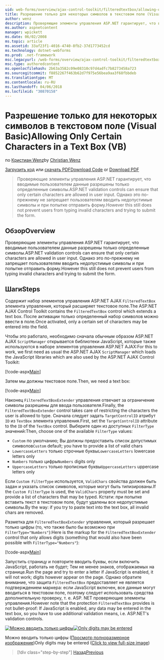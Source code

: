 ```yaml
---
uid: web-forms/overview/ajax-control-toolkit/filteredtextbox/allowing-only-certain-characters-in-a-text-box-vb
title: Разрешение только для некоторых символов в текстовом поле (Visual Basic) | Документы Microsoft
author: wenz
description: Проверяющие элементы управления ASP.NET гарантирует, что вводимые пользователем данные разрешены только определенные символы. Однако это по-прежнему не препятствует пользователям вводить недопустимые...
ms.author: aspnetcontent
manager: wpickett
ms.date: 06/02/2008
ms.topic: article
ms.assetid: 33af23f1-4016-4740-8fb2-37d1773452cd
ms.technology: dotnet-webforms
ms.prod: .net-framework
msc.legacyurl: /web-forms/overview/ajax-control-toolkit/filteredtextbox/allowing-only-certain-characters-in-a-text-box-vb
msc.type: authoredcontent
ms.openlocfilehash: 2b63a3582c09e08310c97d4adfc7b8273458a723
ms.sourcegitcommit: f8852267f463b62d7f975e56bea9aa3f68fbbdeb
ms.translationtype: MT
ms.contentlocale: ru-RU
ms.lasthandoff: 04/06/2018
ms.locfileid: "30870158"
---
```

<a name="allowing-only-certain-characters-in-a-text-box-vb"></a><span data-ttu-id="3feff-104">Разрешение только для некоторых символов в текстовом поле (Visual Basic)</span><span class="sxs-lookup"><span data-stu-id="3feff-104">Allowing Only Certain Characters in a Text Box (VB)</span></span>
====================
<span data-ttu-id="3feff-105">по [Кристиан Wenz](https://github.com/wenz)</span><span class="sxs-lookup"><span data-stu-id="3feff-105">by [Christian Wenz](https://github.com/wenz)</span></span>

<span data-ttu-id="3feff-106">[Загрузить код](http://download.microsoft.com/download/4/c/2/4c2def7a-0d23-4055-91f9-1f18504167d7/FilteredTextBox0.vb.zip) или [скачать PDF](http://download.microsoft.com/download/b/6/a/b6ae89ee-df69-4c87-9bfb-ad1eb2b23373/filteredtextbox0VB.pdf)</span><span class="sxs-lookup"><span data-stu-id="3feff-106">[Download Code](http://download.microsoft.com/download/4/c/2/4c2def7a-0d23-4055-91f9-1f18504167d7/FilteredTextBox0.vb.zip) or [Download PDF](http://download.microsoft.com/download/b/6/a/b6ae89ee-df69-4c87-9bfb-ad1eb2b23373/filteredtextbox0VB.pdf)</span></span>

> <span data-ttu-id="3feff-107">Проверяющие элементы управления ASP.NET гарантирует, что вводимые пользователем данные разрешены только определенные символы.</span><span class="sxs-lookup"><span data-stu-id="3feff-107">ASP.NET validation controls can ensure that only certain characters are allowed in user input.</span></span> <span data-ttu-id="3feff-108">Однако это по-прежнему не запрещает пользователям вводить недопустимые символы и при попытке отправить форму.</span><span class="sxs-lookup"><span data-stu-id="3feff-108">However this still does not prevent users from typing invalid characters and trying to submit the form.</span></span>


## <a name="overview"></a><span data-ttu-id="3feff-109">Обзор</span><span class="sxs-lookup"><span data-stu-id="3feff-109">Overview</span></span>

<span data-ttu-id="3feff-110">Проверяющие элементы управления ASP.NET гарантирует, что вводимые пользователем данные разрешены только определенные символы.</span><span class="sxs-lookup"><span data-stu-id="3feff-110">ASP.NET validation controls can ensure that only certain characters are allowed in user input.</span></span> <span data-ttu-id="3feff-111">Однако это по-прежнему не запрещает пользователям вводить недопустимые символы и при попытке отправить форму.</span><span class="sxs-lookup"><span data-stu-id="3feff-111">However this still does not prevent users from typing invalid characters and trying to submit the form.</span></span>

## <a name="steps"></a><span data-ttu-id="3feff-112">Шаги</span><span class="sxs-lookup"><span data-stu-id="3feff-112">Steps</span></span>

<span data-ttu-id="3feff-113">Содержит набор элементов управления ASP.NET AJAX `FilteredTextBox` элемента управления, который расширяет текстовое поле.</span><span class="sxs-lookup"><span data-stu-id="3feff-113">The ASP.NET AJAX Control Toolkit contains the `FilteredTextBox` control which extends a text box.</span></span> <span data-ttu-id="3feff-114">После активации только определенный набор символов можно ввести в поле.</span><span class="sxs-lookup"><span data-stu-id="3feff-114">Once activated, only a certain set of characters may be entered into the field.</span></span>

<span data-ttu-id="3feff-115">Чтобы это работало, необходимо сначала обычным образом ASP.NET AJAX `ScriptManager` открывается библиотеки JavaScript, которые также используются в наборе элементов управления ASP.NET AJAX:</span><span class="sxs-lookup"><span data-stu-id="3feff-115">For this to work, we first need as usual the ASP.NET AJAX `ScriptManager` which loads the JavaScript libraries which are also used by the ASP.NET AJAX Control Toolkit:</span></span>

[!code-aspx[Main](allowing-only-certain-characters-in-a-text-box-vb/samples/sample1.aspx)]

<span data-ttu-id="3feff-116">Затем мы должны текстовое поле.</span><span class="sxs-lookup"><span data-stu-id="3feff-116">Then, we need a text box:</span></span>

[!code-aspx[Main](allowing-only-certain-characters-in-a-text-box-vb/samples/sample2.aspx)]

<span data-ttu-id="3feff-117">Наконец `FilteredTextBoxExtender` управления отвечает за ограничение символы разрешены для ввода пользователя.</span><span class="sxs-lookup"><span data-stu-id="3feff-117">Finally, the `FilteredTextBoxExtender` control takes care of restricting the characters the user is allowed to type.</span></span> <span data-ttu-id="3feff-118">Сначала следует задать `TargetControlID` атрибут `ID` из `TextBox` элемента управления.</span><span class="sxs-lookup"><span data-stu-id="3feff-118">First, set the `TargetControlID` attribute to the `ID` of the `TextBox` control.</span></span> <span data-ttu-id="3feff-119">Выберите один из доступных `FilterType` значений:</span><span class="sxs-lookup"><span data-stu-id="3feff-119">Then, choose one of the available `FilterType` values:</span></span>

- <span data-ttu-id="3feff-120">`Custom` по умолчанию; Вы должны предоставить список допустимых символов</span><span class="sxs-lookup"><span data-stu-id="3feff-120">`Custom` default; you have to provide a list of valid chars</span></span>
- <span data-ttu-id="3feff-121">`LowercaseLetters` только строчные буквы</span><span class="sxs-lookup"><span data-stu-id="3feff-121">`LowercaseLetters` lowercase letters only</span></span>
- <span data-ttu-id="3feff-122">`Numbers` только цифры</span><span class="sxs-lookup"><span data-stu-id="3feff-122">`Numbers` digits only</span></span>
- <span data-ttu-id="3feff-123">`UppercaseLetters` только прописные буквы</span><span class="sxs-lookup"><span data-stu-id="3feff-123">`UppercaseLetters` uppercase letters only</span></span>

<span data-ttu-id="3feff-124">Если `Custom FilterType` используется, `ValidChars` свойства должен быть задан и указать список символов, которые могут быть типизированы.</span><span class="sxs-lookup"><span data-stu-id="3feff-124">If the `Custom FilterType` is used, the `ValidChars` property must be set and provide a list of characters that may be typed.</span></span> <span data-ttu-id="3feff-125">Кстати: при попытке вставить текст в текстовом поле, будут удалены все недопустимые символы.</span><span class="sxs-lookup"><span data-stu-id="3feff-125">By the way: if you try to paste text into the text box, all invalid chars are removed.</span></span>

<span data-ttu-id="3feff-126">Разметка для `FilteredTextBoxExtender` управления, который разрешает только цифры (то, что также было бы возможно при `FilterType="Numbers"`):</span><span class="sxs-lookup"><span data-stu-id="3feff-126">Here is the markup for the `FilteredTextBoxExtender` control that only allows digits (something that would also have been possible with `FilterType="Numbers"`):</span></span>

[!code-aspx[Main](allowing-only-certain-characters-in-a-text-box-vb/samples/sample3.aspx)]

<span data-ttu-id="3feff-127">Запустить страницу и повторите вводить буквы, если включить JavaScript, работать не будет; Тем не менее знаков, отображаемых на странице.</span><span class="sxs-lookup"><span data-stu-id="3feff-127">Run the page and try to enter a letter if JavaScript is enabled, it will not work; digits however appear on the page.</span></span> <span data-ttu-id="3feff-128">Однако обратите внимание, что защита `FilteredTextBox` предоставляет не является подтверждением маркера: если JavaScript включен, все данные могут вводиться в текстовом поле, поэтому следует использовать средства дополнительную проверку, т. е. ASP. NET проверяющие элементы управления.</span><span class="sxs-lookup"><span data-stu-id="3feff-128">However note that the protection `FilteredTextBox` provides is not bullet-proof: If JavaScript is enabled, any data may be entered in the text box, so you have to use additional validation means, i.e. ASP.NET's validation controls.</span></span>


<span data-ttu-id="3feff-129">[![Можно вводить только цифры](allowing-only-certain-characters-in-a-text-box-vb/_static/image2.png)](allowing-only-certain-characters-in-a-text-box-vb/_static/image1.png)</span><span class="sxs-lookup"><span data-stu-id="3feff-129">[![Only digits may be entered](allowing-only-certain-characters-in-a-text-box-vb/_static/image2.png)](allowing-only-certain-characters-in-a-text-box-vb/_static/image1.png)</span></span>

<span data-ttu-id="3feff-130">Можно вводить только цифры ([Просмотр полноразмерное изображение](allowing-only-certain-characters-in-a-text-box-vb/_static/image3.png))</span><span class="sxs-lookup"><span data-stu-id="3feff-130">Only digits may be entered ([Click to view full-size image](allowing-only-certain-characters-in-a-text-box-vb/_static/image3.png))</span></span>

> [!div class="step-by-step"]
> [<span data-ttu-id="3feff-131">Назад</span><span class="sxs-lookup"><span data-stu-id="3feff-131">Previous</span></span>](allowing-only-certain-characters-in-a-text-box-cs.md)
